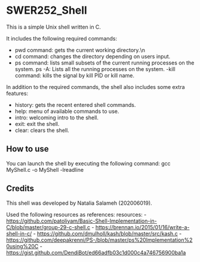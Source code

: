 # SWER252_Shell

This is a simple Unix shell written in C. 

It includes the following required commands: 
- pwd command: gets the current working directory.\n
- cd command: changes the directory depending on users input.
- ps command: lists small subsets of the current running processes on the system.
   ps -A: Lists all the running processes on the system.
-kill command: kills the signal by kill PID or kill name.

In addition to the required commands, the shell also includes some extra features:
- history: gets the recent entered shell commands. 
- help: menu of available commands to use. 
- intro: welcoming intro to the shell.
- exit: exit the shell.
- clear: clears the shell.

## How to use
You can launch the shell by executing the following command:
gcc MyShell.c -o MyShell -lreadline

## Credits
This shell was developed by Natalia Salameh (202006019). 

Used the following resources as references:
resources: - https://github.com/patoliyam/Basic-Shell-Implementation-in-C/blob/master/group-29-c-shell.c
           - https://brennan.io/2015/01/16/write-a-shell-in-c/
           - https://github.com/dmulholl/kash/blob/master/src/kash.c
           - https://github.com/deepakrenni/PS-/blob/master/ps%20Implementation%20using%20C
           - https://gist.github.com/DendiBot/ed66adfb03c1d000c4a746756900ba1a
           

